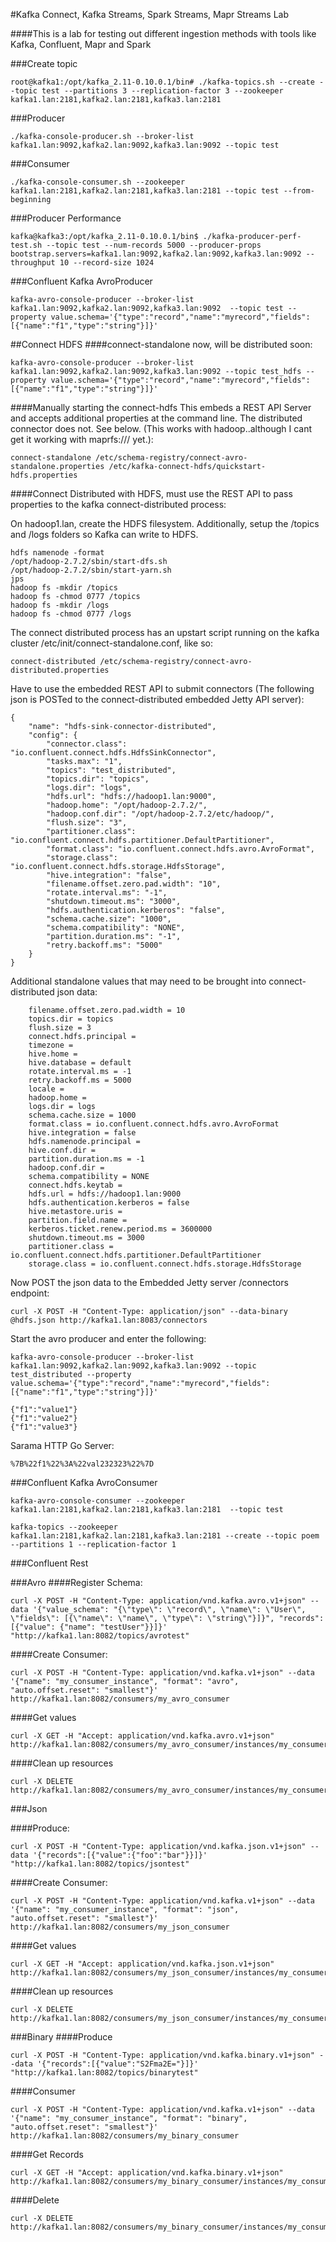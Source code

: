 #Kafka Connect, Kafka Streams, Spark Streams, Mapr Streams Lab

####This is a lab for testing out different ingestion methods with tools like Kafka, Confluent, Mapr and Spark

###Create topic
```
root@kafka1:/opt/kafka_2.11-0.10.0.1/bin# ./kafka-topics.sh --create --topic test --partitions 3 --replication-factor 3 --zookeeper kafka1.lan:2181,kafka2.lan:2181,kafka3.lan:2181
```
###Producer
```
./kafka-console-producer.sh --broker-list kafka1.lan:9092,kafka2.lan:9092,kafka3.lan:9092 --topic test
```
###Consumer
```
./kafka-console-consumer.sh --zookeeper kafka1.lan:2181,kafka2.lan:2181,kafka3.lan:2181 --topic test --from-beginning
```

###Producer Performance
```
kafka@kafka3:/opt/kafka_2.11-0.10.0.1/bin$ ./kafka-producer-perf-test.sh --topic test --num-records 5000 --producer-props bootstrap.servers=kafka1.lan:9092,kafka2.lan:9092,kafka3.lan:9092 --throughput 10 --record-size 1024
```

###Confluent Kafka AvroProducer
```
kafka-avro-console-producer --broker-list kafka1.lan:9092,kafka2.lan:9092,kafka3.lan:9092  --topic test --property value.schema='{"type":"record","name":"myrecord","fields":[{"name":"f1","type":"string"}]}'
```

##Connect HDFS
####connect-standalone now, will be distributed soon:
```
kafka-avro-console-producer --broker-list kafka1.lan:9092,kafka2.lan:9092,kafka3.lan:9092 --topic test_hdfs --property value.schema='{"type":"record","name":"myrecord","fields":[{"name":"f1","type":"string"}]}'
```

####Manually starting the connect-hdfs This embeds a REST API Server and accepts additional properties at the command line. The distributed connector does not. See below. (This works with hadoop..although I cant get it working with maprfs:/// yet.):
```
connect-standalone /etc/schema-registry/connect-avro-standalone.properties /etc/kafka-connect-hdfs/quickstart-hdfs.properties
```

####Connect Distributed with HDFS, must use the REST API to pass properties to the kafka connect-distributed process:

On hadoop1.lan, create the HDFS filesystem. Additionally, setup the /topics and /logs folders so Kafka can write to HDFS.
```
hdfs namenode -format
/opt/hadoop-2.7.2/sbin/start-dfs.sh
/opt/hadoop-2.7.2/sbin/start-yarn.sh
jps
hadoop fs -mkdir /topics
hadoop fs -chmod 0777 /topics
hadoop fs -mkdir /logs
hadoop fs -chmod 0777 /logs
```

The connect distributed process has an upstart script running on the kafka cluster /etc/init/connect-standalone.conf, like so:
```
connect-distributed /etc/schema-registry/connect-avro-distributed.properties
```

Have to use the embedded REST API to submit connectors (The following json is POSTed to the connect-distributed embedded Jetty API server):
```
{
    "name": "hdfs-sink-connector-distributed",
    "config": {
        "connector.class": "io.confluent.connect.hdfs.HdfsSinkConnector",
        "tasks.max": "1",
        "topics": "test_distributed",
        "topics.dir": "topics",
        "logs.dir": "logs",
        "hdfs.url": "hdfs://hadoop1.lan:9000",
        "hadoop.home": "/opt/hadoop-2.7.2/",
        "hadoop.conf.dir": "/opt/hadoop-2.7.2/etc/hadoop/",
        "flush.size": "3",
        "partitioner.class": "io.confluent.connect.hdfs.partitioner.DefaultPartitioner",
        "format.class": "io.confluent.connect.hdfs.avro.AvroFormat",
        "storage.class": "io.confluent.connect.hdfs.storage.HdfsStorage",
        "hive.integration": "false",
        "filename.offset.zero.pad.width": "10",
        "rotate.interval.ms": "-1",
        "shutdown.timeout.ms": "3000",
        "hdfs.authentication.kerberos": "false",
        "schema.cache.size": "1000",
        "schema.compatibility": "NONE",
        "partition.duration.ms": "-1",
        "retry.backoff.ms": "5000"
    }
}
```
Additional standalone values that may need to be brought into connect-distributed json data:
```
	filename.offset.zero.pad.width = 10
	topics.dir = topics
	flush.size = 3
	connect.hdfs.principal = 
	timezone = 
	hive.home = 
	hive.database = default
	rotate.interval.ms = -1
	retry.backoff.ms = 5000
	locale = 
	hadoop.home = 
	logs.dir = logs
	schema.cache.size = 1000
	format.class = io.confluent.connect.hdfs.avro.AvroFormat
	hive.integration = false
	hdfs.namenode.principal = 
	hive.conf.dir = 
	partition.duration.ms = -1
	hadoop.conf.dir = 
	schema.compatibility = NONE
	connect.hdfs.keytab = 
	hdfs.url = hdfs://hadoop1.lan:9000
	hdfs.authentication.kerberos = false
	hive.metastore.uris = 
	partition.field.name = 
	kerberos.ticket.renew.period.ms = 3600000
	shutdown.timeout.ms = 3000
	partitioner.class = io.confluent.connect.hdfs.partitioner.DefaultPartitioner
	storage.class = io.confluent.connect.hdfs.storage.HdfsStorage
```

Now POST the json data to the Embedded Jetty server /connectors endpoint:
```
curl -X POST -H "Content-Type: application/json" --data-binary @hdfs.json http://kafka1.lan:8083/connectors
```

Start the avro producer and enter the following:

```
kafka-avro-console-producer --broker-list kafka1.lan:9092,kafka2.lan:9092,kafka3.lan:9092 --topic test_distributed --property value.schema='{"type":"record","name":"myrecord","fields":[{"name":"f1","type":"string"}]}'
```

```
{"f1":"value1"}
{"f1":"value2"}
{"f1":"value3"}
```

Sarama HTTP Go Server:
```
%7B%22f1%22%3A%22val232323%22%7D
```

###Confluent Kafka AvroConsumer
```
kafka-avro-console-consumer --zookeeper kafka1.lan:2181,kafka2.lan:2181,kafka3.lan:2181  --topic test
```


```
kafka-topics --zookeeper kafka1.lan:2181,kafka2.lan:2181,kafka3.lan:2181 --create --topic poem --partitions 1 --replication-factor 1
```

###Confluent Rest

###Avro
####Register Schema:
```
curl -X POST -H "Content-Type: application/vnd.kafka.avro.v1+json" --data '{"value_schema": "{\"type\": \"record\", \"name\": \"User\", \"fields\": [{\"name\": \"name\", \"type\": \"string\"}]}", "records": [{"value": {"name": "testUser"}}]}' "http://kafka1.lan:8082/topics/avrotest"
```

####Create Consumer:
```
curl -X POST -H "Content-Type: application/vnd.kafka.v1+json" --data '{"name": "my_consumer_instance", "format": "avro", "auto.offset.reset": "smallest"}' http://kafka1.lan:8082/consumers/my_avro_consumer
```

####Get values
```
curl -X GET -H "Accept: application/vnd.kafka.avro.v1+json" http://kafka1.lan:8082/consumers/my_avro_consumer/instances/my_consumer_instance/topics/avrotest
```

####Clean up resources
```
curl -X DELETE http://kafka1.lan:8082/consumers/my_avro_consumer/instances/my_consumer_instance
```

###Json

####Produce:
```
curl -X POST -H "Content-Type: application/vnd.kafka.json.v1+json" --data '{"records":[{"value":{"foo":"bar"}}]}' "http://kafka1.lan:8082/topics/jsontest"
```

####Create Consumer:
```
curl -X POST -H "Content-Type: application/vnd.kafka.v1+json" --data '{"name": "my_consumer_instance", "format": "json", "auto.offset.reset": "smallest"}' http://kafka1.lan:8082/consumers/my_json_consumer
```
####Get values
```
curl -X GET -H "Accept: application/vnd.kafka.json.v1+json" http://kafka1.lan:8082/consumers/my_json_consumer/instances/my_consumer_instance/topics/jsontest
```
####Clean up resources
```
curl -X DELETE http://kafka1.lan:8082/consumers/my_json_consumer/instances/my_consumer_instance
```

###Binary
####Produce
```
curl -X POST -H "Content-Type: application/vnd.kafka.binary.v1+json" --data '{"records":[{"value":"S2Fma2E="}]}' "http://kafka1.lan:8082/topics/binarytest"
```

####Consumer
```
curl -X POST -H "Content-Type: application/vnd.kafka.v1+json" --data '{"name": "my_consumer_instance", "format": "binary", "auto.offset.reset": "smallest"}' http://kafka1.lan:8082/consumers/my_binary_consumer
```

####Get Records
```
curl -X GET -H "Accept: application/vnd.kafka.binary.v1+json" http://kafka1.lan:8082/consumers/my_binary_consumer/instances/my_consumer_instance/topics/binarytest
```

####Delete
```
curl -X DELETE http://kafka1.lan:8082/consumers/my_binary_consumer/instances/my_consumer_instance
```